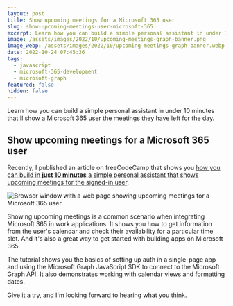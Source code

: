 ```yaml
---
layout: post
title: Show upcoming meetings for a Microsoft 365 user
slug: show-upcoming-meetings-user-microsoft-365
excerpt: Learn how you can build a simple personal assistant in under 10 minutes that'll show a Microsoft 365 user the meetings they have left for the day.
image: /assets/images/2022/10/upcoming-meetings-graph-banner.png
image_webp: /assets/images/2022/10/upcoming-meetings-graph-banner.webp
date: 2022-10-24 07:45:36
tags:
  - javascript
  - microsoft-365-development
  - microsoft-graph
featured: false
hidden: false
---
```


Learn how you can build a simple personal assistant in under 10 minutes that'll show a Microsoft 365 user the meetings they have left for the day.

## Show upcoming meetings for a Microsoft 365 user

Recently, I published an article on freeCodeCamp that shows you [how you can build in **just 10 minutes** a simple personal assistant that shows upcoming meetings for the signed-in user](https://www.freecodecamp.org/news/how-to-show-upcoming-meetings-for-a-microsoft-365-user/).

<p><picture>
  <source srcset="/assets/images/2022/10/upcoming-meetings-graph.webp" type="image/webp">
  <img src="/assets/images/2022/10/upcoming-meetings-graph.png" alt="Browser window with a web page showing upcoming meetings for a Microsoft 365 user">
</picture></p>

Showing upcoming meetings is a common scenario when integrating Microsoft 365 in work applications. It shows you how to get information from the user's calendar and check their availability for a particular time slot. And it's also a great way to get started with building apps on Microsoft 365.

The tutorial shows you the basics of setting up auth in a single-page app and using the Microsoft Graph JavaScript SDK to connect to the Microsoft Graph API. It also demonstrates working with calendar views and formatting dates.

Give it a try, and I'm looking forward to hearing what you think.
